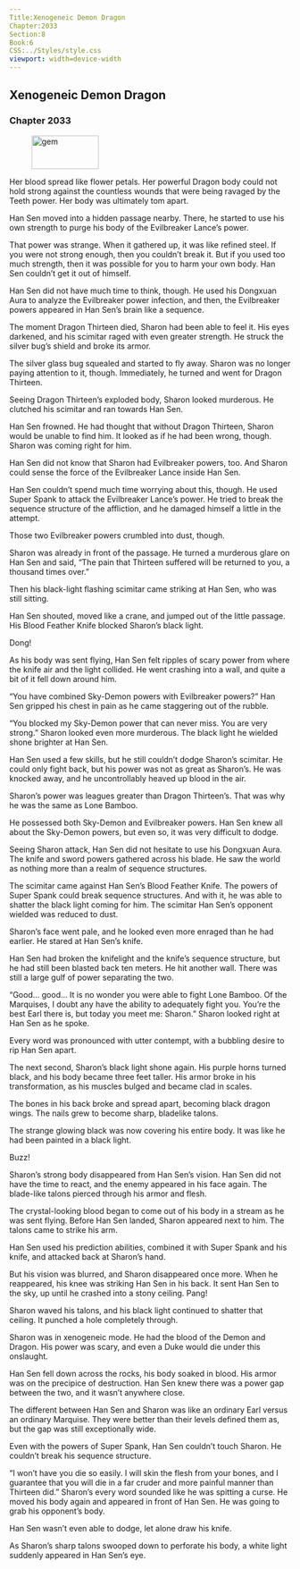 ```yaml
---
Title:Xenogeneic Demon Dragon 
Chapter:2033 
Section:8 
Book:6 
CSS:../Styles/style.css 
viewport: width=device-width
---
```

  
## Xenogeneic Demon Dragon
### Chapter 2033
  
<figure>
	<img src="../Images/gem.gif" alt="gem" id="gem" width="120" height="60" />
</figure>
  

  
Her blood spread like flower petals. Her powerful Dragon body could not hold strong against the countless wounds that were being ravaged by the Teeth power. Her body was ultimately tom apart.

Han Sen moved into a hidden passage nearby. There, he started to use his own strength to purge his body of the Evilbreaker Lance’s power.

That power was strange. When it gathered up, it was like refined steel. If you were not strong enough, then you couldn’t break it. But if you used too much strength, then it was possible for you to harm your own body. Han Sen couldn’t get it out of himself.

Han Sen did not have much time to think, though. He used his Dongxuan Aura to analyze the Evilbreaker power infection, and then, the Evilbreaker powers appeared in Han Sen’s brain like a sequence.

The moment Dragon Thirteen died, Sharon had been able to feel it. His eyes darkened, and his scimitar raged with even greater strength. He struck the silver bug’s shield and broke its armor.

The silver glass bug squealed and started to fly away. Sharon was no longer paying attention to it, though. Immediately, he turned and went for Dragon Thirteen.

Seeing Dragon Thirteen’s exploded body, Sharon looked murderous. He clutched his scimitar and ran towards Han Sen.

Han Sen frowned. He had thought that without Dragon Thirteen, Sharon would be unable to find him. It looked as if he had been wrong, though. Sharon was coming right for him.

Han Sen did not know that Sharon had Evilbreaker powers, too. And Sharon could sense the force of the Evilbreaker Lance inside Han Sen.

Han Sen couldn’t spend much time worrying about this, though. He used Super Spank to attack the Evilbreaker Lance’s power. He tried to break the sequence structure of the affliction, and he damaged himself a little in the attempt.

Those two Evilbreaker powers crumbled into dust, though.

Sharon was already in front of the passage. He turned a murderous glare on Han Sen and said, “The pain that Thirteen suffered will be returned to you, a thousand times over.”

Then his black-light flashing scimitar came striking at Han Sen, who was still sitting.

Han Sen shouted, moved like a crane, and jumped out of the little passage. His Blood Feather Knife blocked Sharon’s black light.

Dong!

As his body was sent flying, Han Sen felt ripples of scary power from where the knife air and the light collided. He went crashing into a wall, and quite a bit of it fell down around him.

“You have combined Sky-Demon powers with Evilbreaker powers?” Han Sen gripped his chest in pain as he came staggering out of the rubble.

“You blocked my Sky-Demon power that can never miss. You are very strong.” Sharon looked even more murderous. The black light he wielded shone brighter at Han Sen.

Han Sen used a few skills, but he still couldn’t dodge Sharon’s scimitar. He could only fight back, but his power was not as great as Sharon’s. He was knocked away, and he uncontrollably heaved up blood in the air.

Sharon’s power was leagues greater than Dragon Thirteen’s. That was why he was the same as Lone Bamboo.

He possessed both Sky-Demon and Evilbreaker powers. Han Sen knew all about the Sky-Demon powers, but even so, it was very difficult to dodge.

Seeing Sharon attack, Han Sen did not hesitate to use his Dongxuan Aura. The knife and sword powers gathered across his blade. He saw the world as nothing more than a realm of sequence structures.

The scimitar came against Han Sen’s Blood Feather Knife. The powers of Super Spank could break sequence structures. And with it, he was able to shatter the black light coming for him. The scimitar Han Sen’s opponent wielded was reduced to dust.

Sharon’s face went pale, and he looked even more enraged than he had earlier. He stared at Han Sen’s knife.

Han Sen had broken the knifelight and the knife’s sequence structure, but he had still been blasted back ten meters. He hit another wall. There was still a large gulf of power separating the two.

“Good… good… It is no wonder you were able to fight Lone Bamboo. Of the Marquises, I doubt any have the ability to adequately fight you. You’re the best Earl there is, but today you meet me: Sharon.” Sharon looked right at Han Sen as he spoke.

Every word was pronounced with utter contempt, with a bubbling desire to rip Han Sen apart.

The next second, Sharon’s black light shone again. His purple horns turned black, and his body became three feet taller. His armor broke in his transformation, as his muscles bulged and became clad in scales.

The bones in his back broke and spread apart, becoming black dragon wings. The nails grew to become sharp, bladelike talons.

The strange glowing black was now covering his entire body. It was like he had been painted in a black light.

Buzz!

Sharon’s strong body disappeared from Han Sen’s vision. Han Sen did not have the time to react, and the enemy appeared in his face again. The blade-like talons pierced through his armor and flesh.

The crystal-looking blood began to come out of his body in a stream as he was sent flying. Before Han Sen landed, Sharon appeared next to him. The talons came to strike his arm.

Han Sen used his prediction abilities, combined it with Super Spank and his knife, and attacked back at Sharon’s hand.

But his vision was blurred, and Sharon disappeared once more. When he reappeared, his knee was striking Han Sen in his back. It sent Han Sen to the sky, up until he crashed into a stony ceiling. Pang!

Sharon waved his talons, and his black light continued to shatter that ceiling. It punched a hole completely through.

Sharon was in xenogeneic mode. He had the blood of the Demon and Dragon. His power was scary, and even a Duke would die under this onslaught.

Han Sen fell down across the rocks, his body soaked in blood. His armor was on the precipice of destruction. Han Sen knew there was a power gap between the two, and it wasn’t anywhere close.

The different between Han Sen and Sharon was like an ordinary Earl versus an ordinary Marquise. They were better than their levels defined them as, but the gap was still exceptionally wide.

Even with the powers of Super Spank, Han Sen couldn’t touch Sharon. He couldn’t break his sequence structure.

“I won’t have you die so easily. I will skin the flesh from your bones, and I guarantee that you will die in a far cruder and more painful manner than Thirteen did.” Sharon’s every word sounded like he was spitting a curse. He moved his body again and appeared in front of Han Sen. He was going to grab his opponent’s body.

Han Sen wasn’t even able to dodge, let alone draw his knife.

As Sharon’s sharp talons swooped down to perforate his body, a white light suddenly appeared in Han Sen’s eye.